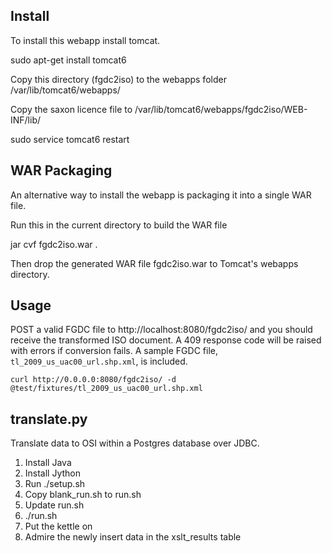 ## Install

To install this webapp install tomcat.

sudo apt-get install tomcat6

Copy this directory (fgdc2iso) to the webapps folder /var/lib/tomcat6/webapps/

Copy the saxon licence file to /var/lib/tomcat6/webapps/fgdc2iso/WEB-INF/lib/

sudo service tomcat6 restart


## WAR Packaging

An alternative way to install the webapp is packaging it into a single WAR file.

Run this in the current directory to build the WAR file

jar cvf fgdc2iso.war .

Then drop the generated WAR file fgdc2iso.war to Tomcat's webapps directory.


## Usage

POST a valid FGDC file to http://localhost:8080/fgdc2iso/ and you should receive
the transformed ISO document. A 409 response code will be raised with errors if
conversion fails. A sample FGDC file, `tl_2009_us_uac00_url.shp.xml`, is included.

    curl http://0.0.0.0:8080/fgdc2iso/ -d @test/fixtures/tl_2009_us_uac00_url.shp.xml


## translate.py

Translate data to OSI within a Postgres database over JDBC.

1. Install Java
2. Install Jython
3. Run ./setup.sh
4. Copy blank_run.sh to run.sh
5. Update run.sh
6. ./run.sh
7. Put the kettle on
8. Admire the newly insert data in the xslt_results table
